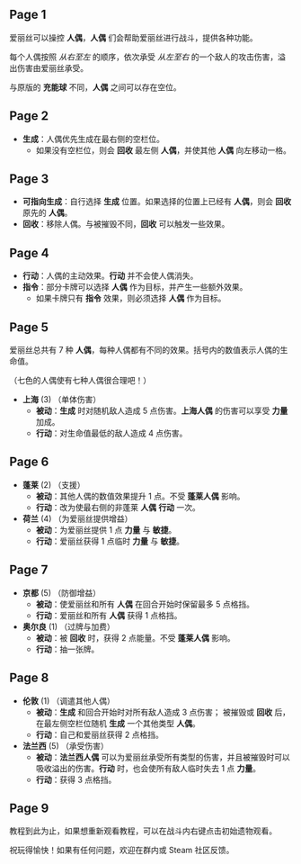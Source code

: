 ## Page 1

爱丽丝可以操控 **人偶**，**人偶** 们会帮助爱丽丝进行战斗，提供各种功能。

每个人偶按照 *从右至左* 的顺序，依次承受 *从左至右* 的一个敌人的攻击伤害，溢出伤害由爱丽丝承受。 

与原版的 **充能球** 不同，**人偶** 之间可以存在空位。

## Page 2

- **生成**：人偶优先生成在最右侧的空栏位。
  - 如果没有空栏位，则会 **回收** 最左侧 **人偶**，并使其他 **人偶** 向左移动一格。

## Page 3

- **可指向生成**：自行选择 **生成** 位置。如果选择的位置上已经有 **人偶**，则会 **回收** 原先的 **人偶**。
- **回收**：移除人偶。与被摧毁不同，**回收** 可以触发一些效果。

## Page 4

- **行动**：人偶的主动效果。**行动** 并不会使人偶消失。
- **指令**：部分卡牌可以选择 **人偶** 作为目标，并产生一些额外效果。
  - 如果卡牌只有 **指令** 效果，则必须选择 **人偶** 作为目标。

## Page 5

爱丽丝总共有 7 种 **人偶**，每种人偶都有不同的效果。括号内的数值表示人偶的生命值。

（七色的人偶使有七种人偶很合理吧！）

- **上海** (3) （单体伤害）
  - **被动**：**生成** 时对随机敌人造成 5 点伤害。**上海人偶** 的伤害可以享受 **力量** 加成。
  - **行动**：对生命值最低的敌人造成 4 点伤害。

## Page 6

- **蓬莱** (2) （支援）
  - **被动**：其他人偶的数值效果提升 1 点。不受 **蓬莱人偶** 影响。
  - **行动**：改为使最右侧的非蓬莱 **人偶** **行动** 一次。
- **荷兰** (4) （为爱丽丝提供增益）
  - **被动**：为爱丽丝提供 1 点 **力量** 与 **敏捷**。
  - **行动**：爱丽丝获得 1 点临时 **力量** 与 **敏捷**。

## Page 7

- **京都** (5) （防御增益）
  - **被动**：使爱丽丝和所有 **人偶** 在回合开始时保留最多 5 点格挡。
  - **行动**：爱丽丝和所有 **人偶** 获得 1 点格挡。
- **奥尔良** (1) （过牌与加费）
  - **被动**：被 **回收** 时，获得 2 点能量。不受 **蓬莱人偶** 影响。
  - **行动**：抽一张牌。

## Page 8

- **伦敦** (1) （调遣其他人偶）
  - **被动**：**生成** 和回合开始时对所有敌人造成 3 点伤害；
             被摧毁或 **回收** 后，在最左侧空栏位随机 **生成** 一个其他类型 **人偶**。
  - **行动**：自己和爱丽丝获得 2 点格挡。
- **法兰西** (5) （承受伤害）
  - **被动**：**法兰西人偶** 可以为爱丽丝承受所有类型的伤害，并且被摧毁时可以吸收溢出的伤害。**行动** 时，也会使所有敌人临时失去 1 点 **力量**。
  - **行动**：获得 3 点格挡。

## Page 9

教程到此为止，如果想重新观看教程，可以在战斗内右键点击初始遗物观看。

祝玩得愉快！如果有任何问题，欢迎在群内或 Steam 社区反馈。